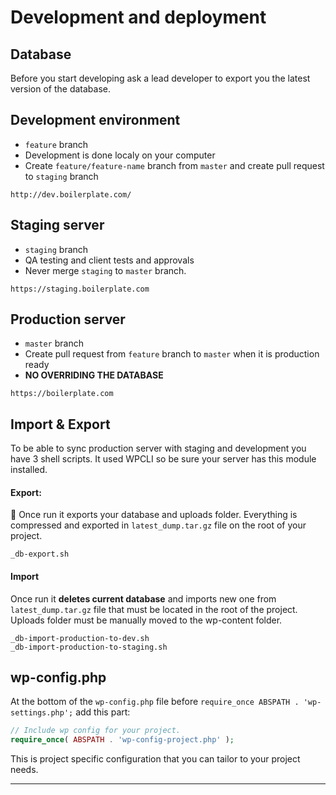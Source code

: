 # Development and deployment

## Database
Before you start developing ask a lead developer to export you the latest version of the database.

## Development environment
  * `feature` branch
  * Development is done localy on your computer
  * Create `feature/feature-name` branch from `master` and create pull request to `staging` branch
  ```
  http://dev.boilerplate.com/
  ```
## Staging server
  * `staging` branch
  * QA testing and client tests and approvals
  * Never merge `staging` to `master` branch.
  ```
  https://staging.boilerplate.com
  ```
## Production server
  * `master` branch
  * Create pull request from `feature` branch to `master` when it is production ready
  * **NO OVERRIDING THE DATABASE**
  ```
  https://boilerplate.com
  ```

## Import & Export
To be able to sync production server with staging and development you have 3 shell scripts.
It used WPCLI so be sure your server has this module installed.

  #### Export:
  Once run it exports your database and uploads folder. Everything is compressed and exported in `latest_dump.tar.gz` file on the root of your project.
  ```
  _db-export.sh
  ```

  #### Import
  Once run it **deletes current database** and imports new one from `latest_dump.tar.gz` file that must be located in the root of the project.
  Uploads folder must be manually moved to the wp-content folder.

  ```
  _db-import-production-to-dev.sh
  _db-import-production-to-staging.sh
  ```

## wp-config.php
At the bottom of the `wp-config.php` file before `require_once ABSPATH . 'wp-settings.php';` add this part:

```php
// Include wp config for your project.
require_once( ABSPATH . 'wp-config-project.php' );
```
This is project specific configuration that you can tailor to your project needs.

------------------------------------
